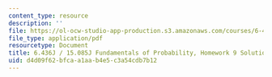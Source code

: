 ```yaml
---
content_type: resource
description: ''
file: https://ol-ocw-studio-app-production.s3.amazonaws.com/courses/6-436j-fundamentals-of-probability-fall-2018/d4d09f62bfcaa1aab4e5c3a54cdb7b12_MIT6_436JF18_hw9solutions.pdf
file_type: application/pdf
resourcetype: Document
title: 6.436J / 15.085J Fundamentals of Probability, Homework 9 Solutions
uid: d4d09f62-bfca-a1aa-b4e5-c3a54cdb7b12
---
```

